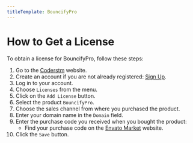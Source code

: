 ```yaml
---
titleTemplate: BouncifyPro
---
```


# How to Get a License

To obtain a license for BouncifyPro, follow these steps:

1. Go to the [Coderstm](https://coderstm.com/user/) website.
2. Create an account if you are not already registered: [Sign Up](https://coderstm.com/user/sign-up).
3. Log in to your account.
4. Choose `Licenses` from the menu.
5. Click on the `Add License` button.
6. Select the product `BouncifyPro`.
7. Choose the sales channel from where you purchased the product.
8. Enter your domain name in the `Domain` field.
9. Enter the purchase code you received when you bought the product:
    - Find your purchase code on the [Envato Market](https://help.market.envato.com/hc/en-us/articles/202822600-Where-Is-My-Purchase-Code) website.
10. Click the `Save` button.